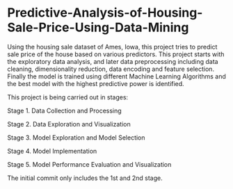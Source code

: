 # Predictive-Analysis-of-Housing-Sale-Price-Using-Data-Mining
Using the housing sale dataset of Ames, Iowa, this project tries to predict sale price of the house based on various predictors. This project starts with the exploratory data analysis, and later data preprocessing including data cleaning, dimensionality reduction, data encoding and feature selection. Finally the model is trained using different Machine Learning Algorithms and the best model with the highest predictive power is identified.

This project is being carried out in stages:

Stage 1. Data Collection and Processing

Stage 2. Data Exploration and Visualization

Stage 3. Model Exploration and Model Selection

Stage 4. Model Implementation

Stage 5. Model Performance Evaluation and Visualization

The initial commit only includes the 1st and 2nd stage.
